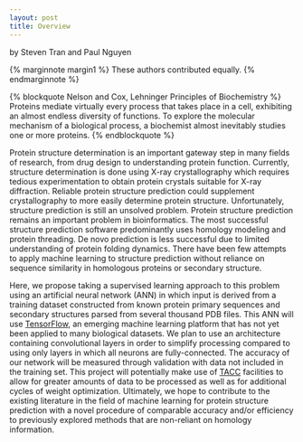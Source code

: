 ```yaml
---
layout: post
title: Overview
---
```

by Steven Tran and Paul Nguyen

{% marginnote margin1 %}
These authors contributed equally.
{% endmarginnote %}

{% blockquote Nelson and Cox, Lehninger Principles of Biochemistry %}
Proteins mediate virtually every process that takes place in a cell, exhibiting an almost endless diversity of functions. To explore the molecular mechanism of a biological process, a biochemist almost inevitably studies one or more proteins.
{% endblockquote %}

Protein structure determination is an important gateway step in many fields of research, from drug design to understanding protein function. Currently, structure determination is done using X-ray crystallography which requires tedious experimentation to obtain protein crystals suitable for X-ray diffraction. Reliable protein structure prediction could supplement crystallography to more easily determine protein structure. Unfortunately, structure prediction is still an unsolved problem. Protein structure prediction remains an important problem in bioinformatics. The most successful structure prediction software predominantly uses homology modeling and protein threading. De novo prediction is less successful due to limited understanding of protein folding dynamics. There have been few attempts to apply machine learning to structure prediction without reliance on sequence similarity in homologous proteins or secondary structure.

Here, we propose taking a supervised learning approach to this problem using an artificial neural network (ANN) in which input is derived from a training dataset constructed from known protein primary sequences and secondary structures parsed from several thousand PDB files. This ANN will use [TensorFlow][tf], an emerging machine learning platform that has not yet been applied to many biological datasets. We plan to use an architecture containing convolutional layers in order to simplify processing compared to using only layers in which all neurons are fully-connected. The accuracy of our network will be measured through validation with data not included in the training set. This project will potentially make use of [TACC][tacc] facilities to allow for greater amounts of data to be processed as well as for additional cycles of weight optimization. Ultimately, we hope to contribute to the existing literature in the field of machine learning for protein structure prediction with a novel procedure of comparable accuracy and/or efficiency to previously explored methods that are non-reliant on homology information.

[tf]: https://www.tensorflow.org/
[tacc]: https://www.tacc.utexas.edu/
